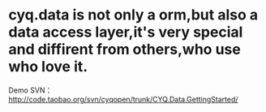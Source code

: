 # cyq.data is not only a orm,but also a data access layer,it's very special and diffirent from others,who use who love it.
Demo SVN：http://code.taobao.org/svn/cyqopen/trunk/CYQ.Data.GettingStarted/
